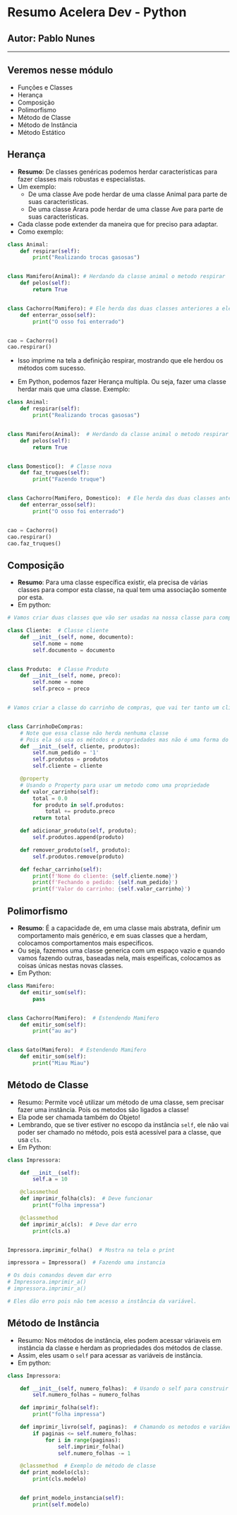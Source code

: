 # Resumo Acelera Dev - Python

## Autor: Pablo Nunes

----

## Veremos nesse módulo

- Funções e Classes
- Herança
- Composição
- Polimorfismo
- Método de Classe
- Método de Instância
- Método Estático

## Herança

- **Resumo**: De classes genéricas podemos herdar características para fazer classes mais robustas e especialistas.
- Um exemplo:
  - De uma classe Ave pode herdar de uma classe Animal para parte de suas caracteristicas.
  - De uma classe Arara pode herdar de uma classe Ave para parte de suas caracteristicas.
- Cada classe pode extender da maneira que for preciso para adaptar.
- Como exemplo:

```python
class Animal:
    def respirar(self):
        print("Realizando trocas gasosas")


class Mamifero(Animal): # Herdando da classe animal o metodo respirar
    def pelos(self):
        return True


class Cachorro(Mamifero): # Ele herda das duas classes anteriores a ele os metodos Pelos e Respirar.
    def enterrar_osso(self):
        print("O osso foi enterrado")


cao = Cachorro()
cao.respirar()
```

- Isso imprime na tela a definição respirar, mostrando que ele herdou os métodos com sucesso.

- Em Python, podemos fazer Herança multipla. Ou seja, fazer uma classe herdar mais que uma classe. Exemplo:

```python
class Animal:
    def respirar(self):
        print("Realizando trocas gasosas")


class Mamifero(Animal):  # Herdando da classe animal o metodo respirar
    def pelos(self):
        return True


class Domestico():  # Classe nova
    def faz_truques(self):
        print("Fazendo truque")


class Cachorro(Mamifero, Domestico):  # Ele herda das duas classes anteriores a ele os metodos Pelos e Respirar e também a nova classe Domestico.
    def enterrar_osso(self):
        print("O osso foi enterrado")


cao = Cachorro()
cao.respirar()
cao.faz_truques()
```

## Composição

- **Resumo**: Para uma classe específica existir, ela precisa de várias classes para compor esta classe, na qual tem uma associação somente por esta.
- Em python:

```python
# Vamos criar duas classes que vão ser usadas na nossa classe para composição.

class Cliente:  # Classe cliente
    def __init__(self, nome, documento):
        self.nome = nome
        self.documento = documento


class Produto:  # Classe Produto
    def __init__(self, nome, preco):
        self.nome = nome
        self.preco = preco


# Vamos criar a classe do carrinho de compras, que vai ter tanto um cliente e varios produtos dentro deste.


class CarrinhoDeCompras:  
    # Note que essa classe não herda nenhuma classe
    # Pois ela só usa os métodos e propriedades mas não é uma forma do mesmo.
    def __init__(self, cliente, produtos):
        self.num_pedido = '1'
        self.produtos = produtos
        self.cliente = cliente

    @property
    # Usando o Property para usar um metodo como uma propriedade
    def valor_carrinho(self):
        total = 0.0
        for produto in self.produtos:
            total += produto.preco
        return total

    def adicionar_produto(self, produto);
        self.produtos.append(produto)

    def remover_produto(self, produto):
        self.produtos.remove(produto)

    def fechar_carrinho(self):
        print(f'Nome do cliente: {self.cliente.nome}')
        print(f'Fechando o pedido: {self.num_pedido}')
        print(f'Valor do carrinho: {self.valor_carrinho}')
```

## Polimorfismo

- **Resumo**: É a capacidade de, em uma classe mais abstrata, definir um comportamento mais genérico, e em suas classes que a herdam, colocamos comportamentos mais especificos.
- Ou seja, fazemos uma classe generica com um espaço vazio e quando vamos fazendo outras, baseadas nela, mais espeificas, colocamos as coisas únicas nestas novas classes.
- Em Python:

```python
class Mamifero:
    def emitir_som(self):
        pass


class Cachorro(Mamifero):  # Estendendo Mamifero
    def emitir_som(self):
        print("au au")


class Gato(Mamifero):  # Estendendo Mamifero
    def emitir_som(self):
        print("Miau Miau")
```

## Método de Classe

- Resumo: Permite você utilizar um método de uma classe, sem precisar fazer uma instância. Pois os metodos são ligados a classe!
- Ela pode ser chamada também do Objeto!
- Lembrando, que se tiver estiver no escopo da instância ```self```, ele não vai poder ser chamado no método, pois está acessível para a classe, que usa ```cls```.
- Em Python:

```python
class Impressora:

    def __init__(self):
        self.a = 10

    @classmethod
    def imprimir_folha(cls):  # Deve funcionar
        print("folha impressa")

    @classmethod
    def imprimir_a(cls):  # Deve dar erro
        print(cls.a)


Impressora.imprimir_folha()  # Mostra na tela o print

impressora = Impressora()  # Fazendo uma instancia

# Os dois comandos devem dar erro
# Impressora.imprimir_a()
# impressora.imprimir_a()

# Eles dão erro pois não tem acesso a instância da variável.
```

## Método de Instância

- Resumo: Nos métodos de instância, eles podem acessar váriaveis em instância da classe e herdam as propriedades dos métodos de classe.
- Assim, eles usam o ```self``` para acessar as variáveis de instância.
- Em python:

```python
class Impressora:

    def __init__(self, numero_folhas):  # Usando o self para construir a função
        self.numero_folhas = numero_folhas

    def imprimir_folha(self):
        print("folha impressa")

    def imprimir_livro(self, paginas):  # Chamando os metodos e variáveis internas
        if paginas <= self.numero_folhas:
            for i in range(paginas):
                self.imprimir_folha()
                self.numero_folhas -= 1

    @classmethod  # Exemplo de método de classe
    def print_modelo(cls):
        print(cls.modelo)


    def print_modelo_instancia(self):
        print(self.modelo)
```
